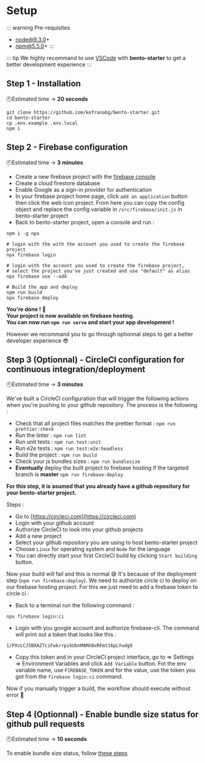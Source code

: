# Setup

::: warning Pre-requisites
* node@9.3.0+
* npm@5.5.0+
:::

::: tip
We highly recommand to use [VSCode](https://code.visualstudio.com/) with **bento-starter** to get a better development experience
:::


## Step 1 - Installation
🕙Estimated time → **20 seconds**
<br />

```
git clone https://github.com/kefranabg/bento-starter.git
cd bento-starter
cp .env.example .env.local
npm i
```

## Step 2 - Firebase configuration
🕙Estimated time → **3 minutes**
<br />

- Create a new firebase project with the [firebase console](https://console.firebase.google.com)
- Create a cloud firestore database
- Enable Google as a sign-in provider for authentication
- In your firebase project home page, click `add an application` button then click the web icon project.
  From here you can copy the config object and replace the config variable in `/src/firebase/init.js` in bento-starter project
- Back to bento-starter project, open a console and run :

```
npm i -g npx

# login with the with the account you used to create the firebase project
npx firebase login

# login with the account you used to create the firebase project,
# select the project you've just created and use "default" as alias
npx firebase use --add

# Build the app and deploy
npm run build
npx firebase deploy
```

**You're done ! :tada:**<br />
**Your project is now available on firebase hosting**.<br />
**You can now run `npm run serve` and start your app development !**

However we recommand you to go through optionnal steps to get a better developer experience :sunglasses:

## Step 3 (Optionnal) - CircleCI configuration for continuous integration/deployment
🕙Estimated time → **3 minutes**
<br />

We've built a CircleCI configuration that will trigger the following actions when you're pushing to your github repository.
The process is the following :

- Check that all project files matches the prettier format : `npm run prettier:check`
- Run the linter : `npm run lint`
- Run unit tests : `npm run test:unit`
- Run e2e tests : `npm run test:e2e:headless`
- Build the project : `npm run build`
- Check your js bundles sizes : `npm run bundlesize`
- **Eventually** deploy the built project to firebase hosting if the targeted branch is **master** `npm run firebase:deploy`

**For this step, it is asumed that you already have a github repository for your bento-starter project.**

Steps :

- Go to [https://circleci.com](https://circleci.com)
- Login with your github account
- Authorize CircleCI to look into your github projects
- Add a new project
- Select your github repository you are using to host bento-starter project
- Choose `Linux` for operating system and `Node` for the language
- You can directly start your first CircleCI build by clicking `Start building` button.

Now your build will fail and this is normal :sweat_smile: It's because of the deployment step (`npm run firebase:deploy`). We need to authorize circle ci to deploy on our firebase hosting project. For this we just need to add a firebase token to circle ci :

- Back to a terminal run the following command :

```
npx firebase login:ci
```

- Login with you google account and authorize firebase-cli. The command will print out a token that looks like this :

```
1/PXcLCJ5BXAZ7ciFwkrrpikUbnMAMX8xRFmt16pLYudg9
```

- Copy this token and in your CircleCI project interface, go to => Settings => Environment Variables and click `Add Variable` button. Fot the env variable name, use `FIREBASE_TOKEN` and for the value, use the token you got from the `firebase login:ci` command.

Now if you manually trigger a build, the workflow should execute without error :tada:

## Step 4 (Optionnal) - Enable bundle size status for github pull requests
🕙Estimated time → **10 seconds**
<br />

To enable bundle size status, follow [these steps](https://github.com/siddharthkp/bundlesize#2-build-status)
